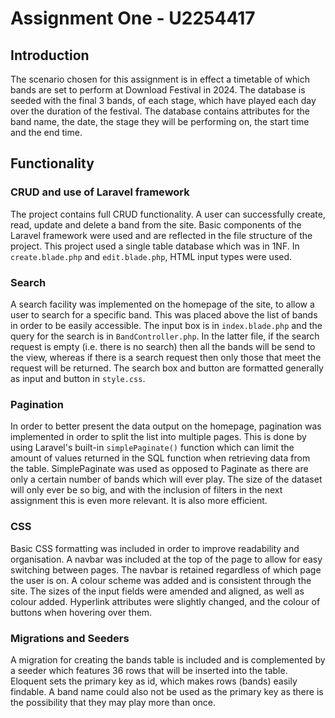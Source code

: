 # Assignment One - U2254417

## Introduction
The scenario chosen for this assignment is in effect a timetable of which bands are set to perform at Download Festival in 2024. The database is seeded with the final 3 bands, of each stage, which have played each day over the duration of the festival. The database contains attributes for the band name, the date, the stage they will be performing on, the start time and the end time. 

## Functionality
### CRUD and use of Laravel framework
The project contains full CRUD functionality. A user can successfully create, read, update and delete a band from the site. Basic components of the Laravel framework were used and are reflected in the file structure of the project. This project used a single table database which was in 1NF. In `create.blade.php` and `edit.blade.php`, HTML input types were used.

### Search
A search facility was implemented on the homepage of the site, to allow a user to search for a specific band. This was placed above the list of bands in order to be easily accessible. The input box is in `index.blade.php` and the query for the search is in `BandController.php`. In the latter file, if the search request is empty (i.e. there is no search) then all the bands will be send to the view, whereas if there is a search request then only those that meet the request will be returned. The search box and button are formatted generally as input and button in `style.css`. 

### Pagination
In order to better present the data output on the homepage, pagination was implemented in order to split the list into multiple pages. This is done by using Laravel's built-in `simplePaginate()` function which can limit the amount of values returned in the SQL function when retrieving data from the table. SimplePaginate was used as opposed to Paginate as there are only a certain number of bands which will ever play. The size of the dataset will only ever be so big, and with the inclusion of filters in the next assignment this is even more relevant. It is also more efficient.

### CSS
Basic CSS formatting was included in order to improve readability and organisation. A navbar was included at the top of the page to allow for easy switching between pages. The navbar is retained regardless of which page the user is on. A colour scheme was added and is consistent through the site. The sizes of the input fields were amended and aligned, as well as colour added. Hyperlink attributes were slightly changed, and the colour of buttons when hovering over them. 

### Migrations and Seeders
A migration for creating the bands table is included and is complemented by a seeder which features 36 rows that will be inserted into the table. Eloquent sets the primary key as id, which makes rows (bands) easily findable. A band name could also not be used as the primary key as there is the possibility that they may play more than once.